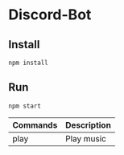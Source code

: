 <div id="top"></div>

# Discord-Bot

## Install 

```
npm install
```

## Run
```
npm start
```

| Commands | Description |
| -------- | ----------- |
|   play   | Play music  |
